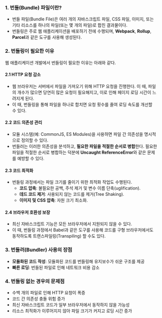 
### 1. 번들(Bundle) 파일이란?

- 번들 파일(Bundle File)은 여러 개의 자바스크립트 파일, CSS 파일, 이미지, 또는 기타 리소스를 하나의 파일(또는 몇 개의 파일)로 합친 결과물이다.
- 번들링은 주로 웹 애플리케이션을 배포하기 전에 수행되며, **Webpack**, **Rollup**, **Parcel**과 같은 도구를 사용해 생성된다.


### 2. 번들링이 필요한 이유

 웹 애플리케이션 개발에서 번들링이 필요한 이유는 아래와 같다.
#### 2.1 HTTP 요청 감소
- 웹 브라우저는 서버에서 파일을 가져오기 위해 HTTP 요청을 진행한다. 이 때, 파일의 개수가 많으면 당연히 많은 요청이 필요해지고, 이로 인해 페이지 로딩 시간이 느려지게 된다.
- 이 때, 번들링을 통해 파일을 하나로 합치면 요청 횟수를 줄여 로딩 속도를 개선할 수 있다.
#### 2.2 **코드 의존성 관리**
- 모듈 시스템(예: CommonJS, ES Modules)을 사용하면 파일 간 의존성을 명시적으로 정의할 수 있다.
- 번들러는 이러한 의존성을 분석하고, **필요한 파일을 적절한 순서로 병합**한다. 필요한 파일을 적절한 순서로 병합하는 덕분에 **Uncaught ReferenceError**와 같은 문제를 예방할 수 있다.
#### 2.3 **코드 최적화**
- 번들링 과정에서는 파일 크기를 줄이기 위한 최적화 작업도 수행된다.
	- **코드 압축**: 불필요한 공백, 주석 제거 및 변수 이름 단축(uglification).
	- **데드 코드 제거**: 사용되지 않는 코드를 제거(Tree Shaking).
	- **이미지 및 CSS 압축**: 자원 크기 최소화.
#### 2.4 **브라우저 호환성 보장**
- 최신 자바스크립트 기능은 모든 브라우저에서 지원되지 않을 수 있다.
- 이 때, 번들링 과정에서 Babel과 같은 도구를 사용해 코드를 구형 브라우저에서도 동작하도록 트랜스파일링(Transpiling) 할 수도 있다.


### 3. 번들러(Bundler) 사용의 장점

- **모듈화된 코드 작성**: 모듈화된 코드를 번들링해 유지보수가 쉬운 구조를 제공
- **빠른 로딩**: 번들된 파일로 인해 네트워크 비용 감소


### 4. 번들링 없는 경우의 문제점

- 수백 개의 파일로 인해 HTTP 요청이 폭증
- 코드 간 의존성 충돌 위험 증가
- 최신 자바스크립트 코드가 일부 브라우저에서 동작하지 않을 가능성
- 리소스 최적화가 이루어지지 않아 파일 크기가 커지고 로딩 시간 증가
